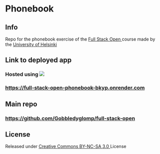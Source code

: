 <h1>
    Phonebook
</h1>


<h2>
    Info
</h2>

<p>
    Repo for the phonebook exercise of the <a href="https://fullstackopen.com/"> Full Stack Open </a> course made by the <a href="https://www.helsinki.fi/"> University of Helsinki </a>
</p>

<h2>
    Link to deployed app
</h2>

<h3>
    <p>
        Hosted using <a href="https://render.com/">
            <img src="https://img.shields.io/badge/Render-000000?style=for-the-badge&logo=render&logoColor=white">
        </a>
    </p>
</h3>

<h3>
    <p>
        <a href="https://full-stack-open-phonebook-bkyp.onrender.com">
            https://full-stack-open-phonebook-bkyp.onrender.com
        </a>
    </p>
</h3>

<h2>
    Main repo
</h2>

<h3>
    <p>
        <a href="https://github.com/Gobbledyglomp/full-stack-open">
            https://github.com/Gobbledyglomp/full-stack-open
        </a>
    </p>
</h3>

<h2>
    License
</h2>

<p>
    Released under <a href="https://creativecommons.org/licenses/by-nc-sa/3.0/"> Creative Commons BY-NC-SA 3.0 </a> License
</p>
